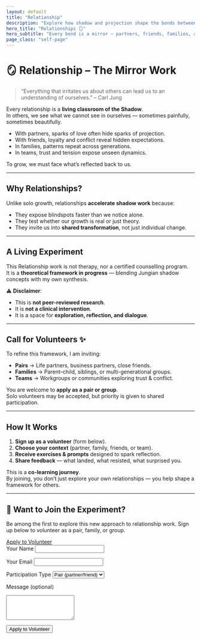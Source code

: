 ```yaml
---
layout: default
title: "Relationship"
description: "Explore how shadow and projection shape the bonds between people."
hero_title: "Relationships 🪞"
hero_subtitle: "Every bond is a mirror — partners, friends, families, and teams."
page_class: "self-page"
---
```


# 🪞 Relationship – The Mirror Work

> “Everything that irritates us about others can lead us to an understanding of ourselves.” – Carl Jung  

Every relationship is a **living classroom of the Shadow**.  
In others, we see what we cannot see in ourselves — sometimes painfully, sometimes beautifully.  

- With partners, sparks of love often hide sparks of projection.  
- With friends, loyalty and conflict reveal hidden expectations.  
- In families, patterns repeat across generations.  
- In teams, trust and tension expose unseen dynamics.  

To grow, we must face what’s reflected back to us.  

---

## Why Relationships?
Unlike solo growth, relationships **accelerate shadow work** because:  
- They expose blindspots faster than we notice alone.  
- They test whether our growth is real or just theory.  
- They invite us into **shared transformation**, not just individual change.  

---

## A Living Experiment
This Relationship work is not therapy, nor a certified counselling program.  
It is a **theoretical framework in progress** — blending Jungian shadow concepts with my own synthesis.  


⚠️ **Disclaimer**:  
- This is **not peer-reviewed research**.  
- It is **not a clinical intervention**.  
- It is a space for **exploration, reflection, and dialogue**.  

---

## Call for Volunteers ✨
To refine this framework, I am inviting:  

- **Pairs** → Life partners, business partners, close friends.  
- **Families** → Parent–child, siblings, or multi-generational groups.  
- **Teams** → Workgroups or communities exploring trust & conflict.  

You are welcome to **apply as a pair or group**.  
Solo volunteers may be accepted, but priority is given to shared participation.  

---

## How It Works
1. **Sign up as a volunteer** (form below).  
2. **Choose your context** (partner, family, friends, or team).  
3. **Receive exercises & prompts** designed to spark reflection.  
4. **Share feedback** — what landed, what resisted, what surprised you.  

This is a **co-learning journey**.  
By joining, you don’t just explore your own relationships — you help shape a framework for others.  

---

<div class="cta-box">
  <h2>🌟 Want to Join the Experiment?</h2>
  <p>Be among the first to explore this new approach to relationship work.  
  Sign up below to volunteer as a pair, family, or group.</p>
  <a class="btn btn-primary" href="#signup">Apply to Volunteer</a>
</div>

<form action="https://formspree.io/f/yourFormID" method="POST" class="signup-form">
  <label for="name">Your Name</label>
  <input type="text" id="name" name="name" required>

  <label for="email">Your Email</label>
  <input type="email" id="email" name="_replyto" required>

  <label for="type">Participation Type</label>
  <select id="type" name="type" required>
    <option value="pair">Pair (partner/friend)</option>
    <option value="family">Family</option>
    <option value="team">Team</option>
    <option value="solo">Solo (waitlist)</option>
  </select>

  <label for="message">Message (optional)</label>
  <textarea id="message" name="message" rows="4"></textarea>

  <!-- Required hidden input -->
  <input type="hidden" name="_subject" value="New Relationship Volunteer Signup">

  <button type="submit" class="btn btn-primary">Apply to Volunteer</button>
</form>

<input type="hidden" name="_redirect" value="https://yourdomain.com/thank-you">